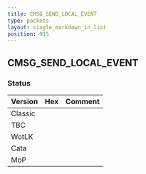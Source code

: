 ```yaml
---
title: CMSG_SEND_LOCAL_EVENT
type: packets
layout: single_markdown_in_list
position: 915
---
```


## CMSG_SEND_LOCAL_EVENT

### Status

Version    | Hex        | Comment
---------- | ---------- | ---------- 
Classic    |            |
TBC        |            |
WotLK      |            |
Cata       |            |
MoP        |            |